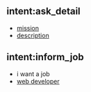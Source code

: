 ## intent:ask_detail
- [mission](JobOptions)
- [description](JobOptions)

## intent:inform_job
- i want a job
- [web developer](job_title)

